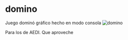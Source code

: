 # domino
Juego dominó gráfico hecho en modo consola
![domino](https://user-images.githubusercontent.com/66205167/83875608-b0d4d700-a737-11ea-8a49-370446b8ef68.PNG)

Para los de AEDI. Que aproveche
